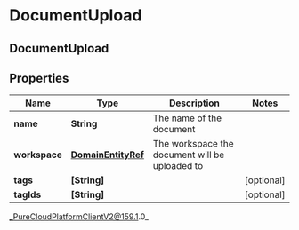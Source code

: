 # DocumentUpload

## DocumentUpload

## Properties

|Name | Type | Description | Notes|
|------------ | ------------- | ------------- | -------------|
| **name** | **String** | The name of the document | |
| **workspace** | [**DomainEntityRef**](DomainEntityRef) | The workspace the document will be uploaded to | |
| **tags** | **[String]** |  | [optional] |
| **tagIds** | **[String]** |  | [optional] |



_PureCloudPlatformClientV2@159.1.0_
